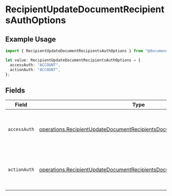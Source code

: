 # RecipientUpdateDocumentRecipientsAuthOptions

## Example Usage

```typescript
import { RecipientUpdateDocumentRecipientsAuthOptions } from "@documenso/sdk-typescript/models/operations";

let value: RecipientUpdateDocumentRecipientsAuthOptions = {
  accessAuth: "ACCOUNT",
  actionAuth: "ACCOUNT",
};
```

## Fields

| Field                                                                                                                                                                  | Type                                                                                                                                                                   | Required                                                                                                                                                               | Description                                                                                                                                                            |
| ---------------------------------------------------------------------------------------------------------------------------------------------------------------------- | ---------------------------------------------------------------------------------------------------------------------------------------------------------------------- | ---------------------------------------------------------------------------------------------------------------------------------------------------------------------- | ---------------------------------------------------------------------------------------------------------------------------------------------------------------------- |
| `accessAuth`                                                                                                                                                           | [operations.RecipientUpdateDocumentRecipientsDocumentsRecipientsAccessAuth](../../models/operations/recipientupdatedocumentrecipientsdocumentsrecipientsaccessauth.md) | :heavy_check_mark:                                                                                                                                                     | The type of authentication required for the recipient to access the document.                                                                                          |
| `actionAuth`                                                                                                                                                           | [operations.RecipientUpdateDocumentRecipientsDocumentsRecipientsActionAuth](../../models/operations/recipientupdatedocumentrecipientsdocumentsrecipientsactionauth.md) | :heavy_check_mark:                                                                                                                                                     | The type of authentication required for the recipient to sign the document.                                                                                            |
